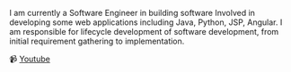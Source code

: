 
I am currently a Software Engineer in building software Involved in developing some web applications including Java, Python, JSP, Angular. I am responsible for lifecycle development of software development, from initial requirement gathering to implementation. 

📹 [Youtube](https://www.youtube.com/channel/UCsddNHiFpuZhTxUwB6-BgOA) 
